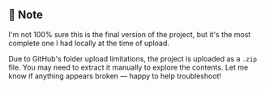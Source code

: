 ## 📌 Note

I'm not 100% sure this is the final version of the project, but it's the most complete one I had locally at the time of upload.

Due to GitHub's folder upload limitations, the project is uploaded as a `.zip` file. You may need to extract it manually to explore the contents. Let me know if anything appears broken — happy to help troubleshoot!
